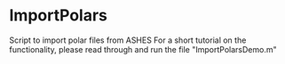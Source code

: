 # ImportPolars
 Script to import polar files from ASHES
For a short tutorial on the functionality, please read through and run the file "ImportPolarsDemo.m"